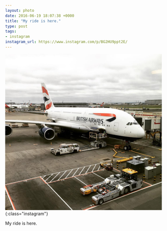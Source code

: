 ```yaml
---
layout: photo
date: 2016-06-19 18:07:38 +0000
title: "My ride is here."
type: post
tags:
- instagram
instagram_url: https://www.instagram.com/p/BG2HU9ppt2E/
---
```


![Instagram - BG2HU9ppt2E](/img/BG2HU9ppt2E.jpg){:class="instagram"}

My ride is here.

